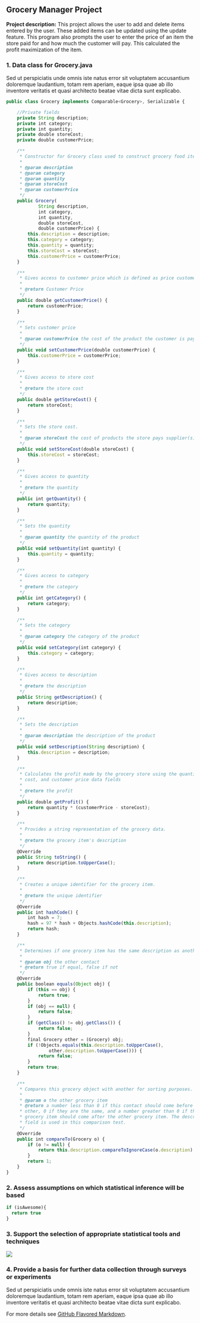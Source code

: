## Grocery Manager Project

**Project description:** This project allows the user to add and delete items entered by the user. These added items can be updated using the update feature. This program also prompts the user to enter the price of an item the store paid for and how much the customer will pay. This calculated the profit maximization of the item.

### 1. Data class for Grocery.java

Sed ut perspiciatis unde omnis iste natus error sit voluptatem accusantium doloremque laudantium, totam rem aperiam, eaque ipsa quae ab illo inventore veritatis et quasi architecto beatae vitae dicta sunt explicabo. 

```javascript
public class Grocery implements Comparable<Grocery>, Serializable {

    //Private fields
    private String description;
    private int category;
    private int quantity;
    private double storeCost;
    private double customerPrice;

    /**
     * Constructor for Grocery class used to construct grocery food items
     *
     * @param description
     * @param category
     * @param quantity
     * @param storeCost
     * @param customerPrice
     */
    public Grocery(
            String description,
            int category,
            int quantity,
            double storeCost,
            double customerPrice) {
        this.description = description;
        this.category = category;
        this.quantity = quantity;
        this.storeCost = storeCost;
        this.customerPrice = customerPrice;
    }

    /**
     * Gives access to customer price which is defined as price customer pays
     *
     * @return Customer Price
     */
    public double getCustomerPrice() {
        return customerPrice;
    }

    /**
     * Sets customer price
     *
     * @param customerPrice the cost of the product the customer is paying
     */
    public void setCustomerPrice(double customerPrice) {
        this.customerPrice = customerPrice;
    }

    /**
     * Gives access to store cost
     *
     * @return the store cost
     */
    public double getStoreCost() {
        return storeCost;
    }

    /**
     * Sets the store cost.
     *
     * @param storeCost the cost of products the store pays supplier(s)
     */
    public void setStoreCost(double storeCost) {
        this.storeCost = storeCost;
    }

    /**
     * Gives access to quantity
     *
     * @return the quantity
     */
    public int getQuantity() {
        return quantity;
    }

    /**
     * Sets the quantity
     *
     * @param quantity the quantity of the product
     */
    public void setQuantity(int quantity) {
        this.quantity = quantity;
    }

    /**
     * Gives access to category
     *
     * @return the category
     */
    public int getCategory() {
        return category;
    }

    /**
     * Sets the category
     *
     * @param category the category of the product
     */
    public void setCategory(int category) {
        this.category = category;
    }

    /**
     * Gives access to description
     *
     * @return the description
     */
    public String getDescription() {
        return description;
    }

    /**
     * Sets the description
     *
     * @param description the description of the product
     */
    public void setDescription(String description) {
        this.description = description;
    }

    /**
     * Calculates the profit made by the grocery store using the quantity, store
     * cost, and customer price data fields
     *
     * @return the profit
     */
    public double getProfit() {
        return quantity * (customerPrice - storeCost);
    }

    /**
     * Provides a string representation of the grocery data.
     *
     * @return the grocery item's description
     */
    @Override
    public String toString() {
        return description.toUpperCase();
    }

    /**
     * Creates a unique identifier for the grocery item.
     *
     * @return the unique identifier
     */
    @Override
    public int hashCode() {
        int hash = 7;
        hash = 97 * hash + Objects.hashCode(this.description);
        return hash;
    }

    /**
     * Determines if one grocery item has the same description as another.
     *
     * @param obj the other contact
     * @return true if equal, false if not
     */
    @Override
    public boolean equals(Object obj) {
        if (this == obj) {
            return true;
        }
        if (obj == null) {
            return false;
        }
        if (getClass() != obj.getClass()) {
            return false;
        }
        final Grocery other = (Grocery) obj;
        if (!Objects.equals(this.description.toUpperCase(),
                other.description.toUpperCase())) {
            return false;
        }
        return true;
    }

    /**
     * Compares this grocery object with another for sorting purposes.
     *
     * @param o the other grocery item
     * @return a number less than 0 if this contact should come before the
     * other, 0 if they are the same, and a number greater than 0 if this
     * grocery item should come after the other grocery item. The description
     * field is used in this comparison test.
     */
    @Override
    public int compareTo(Grocery o) {
        if (o != null) {
            return this.description.compareToIgnoreCase(o.description);
        }
        return 1;
    }
}
```

### 2. Assess assumptions on which statistical inference will be based

```javascript
if (isAwesome){
  return true
}
```

### 3. Support the selection of appropriate statistical tools and techniques

<img src="images/dummy_thumbnail.jpg?raw=true"/>

### 4. Provide a basis for further data collection through surveys or experiments

Sed ut perspiciatis unde omnis iste natus error sit voluptatem accusantium doloremque laudantium, totam rem aperiam, eaque ipsa quae ab illo inventore veritatis et quasi architecto beatae vitae dicta sunt explicabo. 

For more details see [GitHub Flavored Markdown](https://guides.github.com/features/mastering-markdown/).
